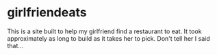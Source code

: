 # girlfriendeats

This is a site built to help my girlfriend find a restaurant to eat.
It took approximately as long to build as it takes her to pick.
Don't tell her I said that...
